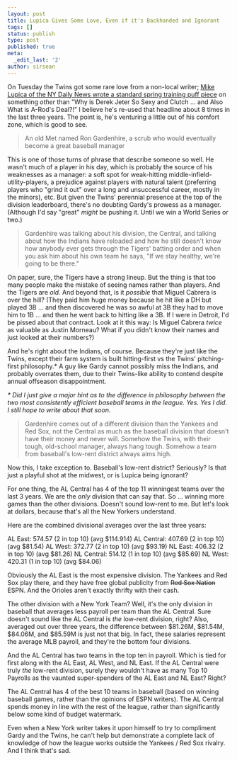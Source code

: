 ```yaml
---
layout: post
title: Lupica Gives Some Love, Even if it's Backhanded and Ignorant
tags: []
status: publish
type: post
published: true
meta:
  _edit_last: '2'
author: sirsean
---
```

On Tuesday the Twins got some rare love from a non-local writer; <a href="http://www.nydailynews.com/sports/baseball/2009/03/17/2009-03-17_ron_gardenhires_twins_a_wise_investment.html">Mike Lupica of the NY Daily News wrote a standard spring training puff piece</a> on something <em>other</em> than "Why is Derek Jeter So Sexy and Clutch ... and Also What is A-Rod's Deal?!" I believe he's re-used that headline about 8 times in the last three years. The point is, he's venturing a little out of his comfort zone, which is good to see.
<blockquote>An old Met named Ron Gardenhire, a scrub who would eventually become a great baseball manager</blockquote>
This is one of those turns of phrase that describe someone so well. He wasn't much of a player in his day, which is probably the source of his weaknesses as a manager: a soft spot for weak-hitting middle-infield-utility-players, a prejudice against players with natural talent (preferring players who "grind it out" over a long and unsuccessful career, mostly in the minors), etc. But given the Twins' perennial presence at the top of the division leaderboard, there's no doubting Gardy's prowess as a manager. (Although I'd say "great" <em>might</em> be pushing it. Until we win a World Series or two.)
<blockquote>Gardenhire was talking about his division, the Central, and talking about how the Indians have reloaded and how he still doesn't know how anybody ever gets through the Tigers' batting order and when you ask him about his own team he says, "If we stay healthy, we're going to be there."</blockquote>
On paper, sure, the Tigers have a strong lineup. But the thing is that too many people make the mistake of seeing names rather than players. And the Tigers are <em>old</em>. And beyond that, is it <em>possible</em> that Miguel Cabrera is over the hill? (They paid him huge money because he hit like a DH but played 3B ... and then discovered he was so awful at 3B they had to move him to 1B ... and then he went back to hitting like a 3B. If I were in Detroit, I'd be pissed about that contract. Look at it this way: Is Miguel Cabrera <em>twice</em> as valuable as Justin Morneau? What if you didn't know their names and just looked at their numbers?)

And he's right about the Indians, of course. Because they're just like the Twins, except their farm system is built hitting-first vs the Twins' pitching-first philosophy.* A guy like Gardy cannot possibly miss the Indians, and probably overrates them, due to their Twins-like ability to contend despite annual offseason disappointment.

<em>* Did I just give a major hint as to the difference in philosophy between the two most consistently efficient baseball teams in the league. Yes. Yes I did. I still hope to write about that soon.</em>
<blockquote>Gardenhire comes out of a different division than the Yankees and Red Sox, not the Central as much as the baseball division that doesn't have their money and never will. Somehow the Twins, with their tough, old-school manager, always hang tough. Somehow a team from baseball's low-rent district always aims high.</blockquote>
Now this, I take exception to. Baseball's low-rent district? Seriously? Is that just a playful shot at the midwest, or is Lupica being ignorant?

For one thing, the AL Central has 4 of the top 11 winningest teams over the last 3 years. We are the <em>only</em> division that can say that. So ... winning more games than the other divisions. Doesn't sound low-rent to me. But let's look at dollars, because that's all the New Yorkers understand.

Here are the combined divisional averages over the last three years:

AL East: 574.57 (2 in top 10) (avg $114.914)
AL Central: 407.69 (2 in top 10) (avg $81.54)
AL West: 372.77 (2 in top 10) (avg $93.19)
NL East: 406.32 (2 in top 10) (avg $81.26)
NL Central: 514.12 (1 in top 10) (avg $85.69)
NL West: 420.31 (1 in top 10) (avg $84.06)

Obviously the AL East is the most expensive division. The Yankees and Red Sox play there, and they have free global publicity from <span style="text-decoration: line-through;">Red Sox Nation</span> ESPN. And the Orioles aren't exactly thrifty with their cash.

The other division with a New York Team? Well, it's the only division in baseball that averages less payroll per team than the AL Central. Sure doesn't sound like the AL Central is <em>the</em> low-rent division, right? Also, averaged out over three years, the difference between $81.26M, $81.54M, $84.06M, and $85.59M is just not that big. In fact, these salaries represent the average MLB payroll, and they're the bottom four divisions.

And the AL Central has two teams in the top ten in payroll. Which is tied for first along with the AL East, AL West, and NL East. If the AL Central were truly <em>the</em> low-rent division, surely they wouldn't have as many Top 10 Payrolls as the vaunted super-spenders of the AL East and NL East? Right?

The AL Central has 4 of the best 10 teams in baseball (based on winning baseball games, rather than the opinions of ESPN writers). The AL Central spends money in line with the rest of the league, rather than significantly below some kind of budget watermark.

Even when a New York writer takes it upon himself to try to compliment Gardy and the Twins, he can't help but demonstrate a complete lack of knowledge of how the league works outside the Yankees / Red Sox rivalry. And I think that's sad.
